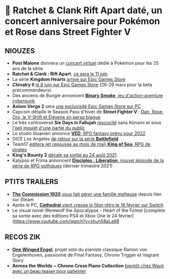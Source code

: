 # 🍌 Ratchet & Clank Rift Apart daté, un concert anniversaire pour Pokémon et Rose dans Street Fighter V

## NIOUZES

- **Post Malone** donnera un [concert virtuel](https://www.youtube.com/watch?v=wtQx4R2M2iw) dédié à Pokémon pour les 25 ans de la série
- **Ratchet & Clank : Rift Apart**, [ce sera le 11 juin](https://www.youtube.com/watch?v=zafv1b1qG2Y)
- La série **Kingdom Hearts** [arrive sur Epic Games Store](https://www.youtube.com/watch?v=BtSPwSvzVN8)
- **Chivalry II** [le 8 juin sur Epic Games Store](https://www.youtube.com/watch?v=Ol4qnwqs1-k) (26-29 mars pour la beta précommandeurs)
- Des anciens de Bungie annoncent [**Binary Smoke**, jeu d'action-aventure cyberpunk](https://www.youtube.com/watch?v=4eijwCLjvFw)
- **Axiom Verge 2** sera [une excluvisité Epic Games Store sur PC](https://www.youtube.com/watch?v=ov3xbnXQdUo)
- Capcom détaille le Season Pass d'hiver de **Street Fighter V** : [Dan, Rose, Oro, le V-Shift et Elevene en perso blague](https://www.gamekult.com/actualite/street-fighter-v-winter-update-dan-et-rose-presente-et-le-v-shift-devoile-3050835955.html)
- Le très controversé **Six Days in Fallujah** [rescucité](https://www.youtube.com/watch?v=3lzc3f7iAEo) sans Konami et sous [l'oeil inquiet d'une partie du public](https://twitter.com/ZhugeEX/status/1359882844571643907)
- Le studio lituanien annonce [**VED**, RPG fantasy prévu pour 2022](https://www.youtube.com/watch?v=14V3WNZCOzM)
- DICE Los Angeles [de retour sur la série **Battlefield**](https://www.videogameschronicle.com/news/battlefields-long-time-support-studio-is-reportedly-back-working-on-the-series)
- Team17 [éditera (et repousse au mois de mai) **King of Sea**, RPG de pirates](https://www.nintendolife.com/news/2021/02/pirate_rpg_king_of_seas_gets_snapped_up_by_team17_switch_release_planned_for_may_2021)
- **King's Bounty 2** [décale sa sortie au 24 août 2021](https://www.youtube.com/watch?v=f2zXkrEMJrw&list=PLyh2wbBeYS9juUXsr2-mkYelMZyeLwmgb&index=11)
- Kalypso et Frima annoncent [**Disciples : Liberation**, nouvel épisode de la série de RPG gothiques](https://www.youtube.com/watch?v=ONSHZIMqxQs) (dernier trimestre 2021)

## PTITS TRAILERS

- [**The Commission 1920** vous fait gérer une famille mafieuse](https://www.youtube.com/watch?v=5L_fLyKzXcg) depuis hier sur Steam
- Après le PC, [**Cathedral** vient creuse le filon rétro le 18 février sur Switch](https://www.youtube.com/watch?v=L1zqXLlpOik)
- Le visual novel Werewolf the Apocalypse - Heart of the Forest [complète sa sortie avec des éditions PS4 et Xbox One le 24 février](https://www.youtube.com/watch?v=shun58aLa98

## RECOS ZIK

- [**One Winged Engel**](https://open.spotify.com/artist/4Wn7XYctJIXLBBxG6rgeHP?si=NJ6O_8A3R3KFuQcI_5i9qA), projet solo du pianiste classique Ramon von Engelenhoven, passionné de Final Fantasy, Chrono Trigger et Vagrant Story
- **Across the Worlds ~ Chrono Cross Piano Collection** [bientôt chez Wayô avec un beau teaser pour patienter](https://www.youtube.com/watch?v=5J2Y0paLhzI)



